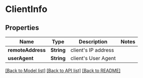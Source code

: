 # ClientInfo

## Properties
Name | Type | Description | Notes
------------ | ------------- | ------------- | -------------
**remoteAddress** | **String** | client&#39;s IP address | 
**userAgent** | **String** | client&#39;s User Agent | 

[[Back to Model list]](../README.md#documentation-for-models) [[Back to API list]](../README.md#documentation-for-api-endpoints) [[Back to README]](../README.md)


